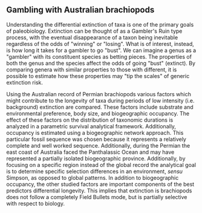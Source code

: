 Gambling with Australian brachiopods
------------------------------------

Understanding the differential extinction of taxa is one of the primary goals of
paleobiology. 
Extinction can be thought of as a Gambler's Ruin type process, with the eventual
disappearance of a taxon being inevitable regardless of the odds of "winning" or
"losing". What is of interest, instead, is how long it takes for a gambler to go
"bust".
We can imagine a genus as a "gambler" with its constituent species as
betting pieces. The properties of both the genus and the species affect the
odds of going "bust" (extinct). By comparing genera with similar properties
to those with different, it is possible to estimate how these properties may
"tip the scales" of generic extinction risk.

Using the Australian record of Permian brachiopods various factors which might
contribute to the longevity of taxa during periods of low intensity (i.e.
background) extinction are compared. These factors include substrate and
environmental preference, body size, and biogeographic occupancy.
The effect of these factors on the distribution of taxonomic durations is
analyzed in a parametric survival analytical framework. Additionally, occupancy
is estimated using a biogeographic network approach.
This particular fossil sequence was chosen because it represents a relatively
complete and well worked sequence. Additionally, during the Permian the east
coast of Australia faced the Panthalassic Ocean and may have represented
a partially isolated biogeographic province. Additionally, by focusing on
a specific region instead of the global record the analytical goal is to
determine specific selection differences in an environment, *sensu* Simpson, as
opposed to global patterns. In addition to biogeographic occupancy, the other
studied factors are important components of the best predictors differential
longevity. This implies that extinction is brachiopods does not follow
a completely Field Bullets mode, but is partially selective with respect to
biology.
